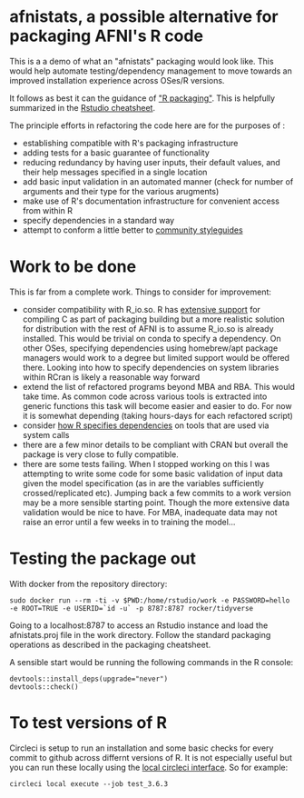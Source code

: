 # afnistats, a possible alternative for packaging AFNI's R code

This is a a demo of what an "afnistats" packaging would look like. This would help automate testing/dependency management to move towards an improved installation experience across OSes/R versions.

It follows as best it can the guidance of ["R packaging"](http://r-pkgs.had.co.nz/intro.html). This is helpfully summarized in the [Rstudio cheatsheet](https://github.com/rstudio/cheatsheets/raw/master/package-development.pdf).

The principle efforts in refactoring the code here are for the purposes of :
- establishing compatible with R's packaging infrastructure
- adding tests for a basic guarantee of functionality
- reducing redundancy by having user inputs, their default values, and their help messages specified in a single location
- add basic input validation in an automated manner (check for number of arguments and their type for the various arugments)
- make use of R's documentation infrastructure for convenient access from within R
- specify dependencies in a standard way
- attempt to conform a little better to [community styleguides](https://style.tidyverse.org/)

# Work to be done

This is far from a complete work. Things to consider for improvement:

+ consider compatibility with R_io.so. R has [extensive support](http://r-pkgs.had.co.nz/src.html#clang) for compiling C as part of packaging building but a more realistic solution for distribution with the rest of AFNI is to assume R_io.so is already installed. This would be trivial on conda to specify a dependency. On other OSes, specifying dependencies using homebrew/apt package managers would work to a degree but limited support would be offered there. Looking into how to specify dependencies on system libraries within RCran is likely a reasonable way forward
+ extend the list of refactored programs beyond MBA and RBA. This would take time. As common code across various tools is extracted into generic functions this task will become easier and easier to do. For now it is somewhat depending (taking hours-days for each refactored script)
+ consider [how R specifies dependencies](http://r-pkgs.had.co.nz/description.html#dependencies) on tools that are used via system calls
+ there are a few minor details to be compliant with CRAN but overall the package is very close to fully compatible.
+ there are some tests failing. When I stopped working on this I was attempting to write some code for some basic validation of input data given the model specification (as in are the variables sufficiently crossed/replicated etc). Jumping back a few commits to a work version may be a more sensible starting point. Though the more extensive data validation would be nice to have. For MBA, inadequate data may not raise an error until a few weeks in to training the model...


# Testing the package out

With docker from the repository directory:

```
sudo docker run --rm -ti -v $PWD:/home/rstudio/work -e PASSWORD=hello -e ROOT=TRUE -e USERID=`id -u` -p 8787:8787 rocker/tidyverse
```

Going to a localhost:8787 to access an Rstudio instance and load the afnistats.proj file in the work directory. Follow the standard packaging operations as described in the packaging cheatsheet. 

A sensible start would be running the following commands in the R console:

```
devtools::install_deps(upgrade="never")
devtools::check()
```

# To test versions of R

Circleci is setup to run an installation and some basic checks for every commit to github across differnt versions of R. It is not especially useful but you can run these locally using the [local circleci interface](https://circleci.com/docs/2.0/local-cli/#installation). So for example:

```
circleci local execute --job test_3.6.3

```
